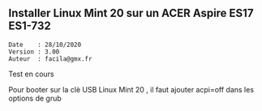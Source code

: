 ## Installer Linux Mint 20 sur un ACER Aspire ES17 ES1-732

    Date    : 28/10/2020
    Version : 3.00
    Auteur  : facila@gmx.fr

Test en cours

Pour booter sur la clè USB Linux Mint 20 , il faut ajouter acpi=off dans les options de grub
